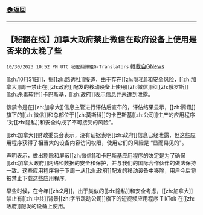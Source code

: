 ###  [:house:返回](README.md)
---


## 【秘翻在线】加拿大政府禁止微信在政府设备上使用是否来的太晚了些
`10/30/2023 10:52 PM UTC 秘密翻譯組G-Translators` [轉載自GNews](https://gnews.org/articles/1901075)

[[zh:10月31日]]，据[[zh:路透社]]报道，由于存在[[zh:隐私]]和安全风险，[[zh:加拿大]]周一禁止在[[zh:政府]]配发的移动设备上使用[[zh:微信]]和[[zh:俄罗斯]][[zh:杀毒软件]]卡巴斯基，[[zh:政府]]表示信息并未遭到泄露。

该禁令是在[[zh:加拿大]]信息主管进行评估后宣布的，评估结果显示，[[zh:腾讯]]旗下的[[zh:微信]]和总部位于[[zh:莫斯科]]的卡巴斯基[[zh:公司]]生产的应用程序 “对[[zh:隐私]]和安全构成了不可接受的风险"。

[[zh:加拿大]]财政委员会表示，没有证据表明[[zh:政府]]信息已经泄露，但这些应用程序获得了相当大的设备内容访问权限，使用它们的风险是 “显而易见的"。

声明表示，做出剔除和屏蔽[[zh:微信]]和卡巴斯基应用程序的决定是为了确保[[zh:加拿大政府]]网络和数据的安全和保护，并与我们的国际合作伙伴的做法保持一致。这些应用程序将于下周一从[[zh:政府]]配发的移动设备中移除，用户今后将被禁止下载这些应用程序。

早些时候，在今年[[zh:2月]]，出于类似的[[zh:隐私]]和安全考虑，[[zh:加拿大]]禁止有[[zh:中共]]背景[[zh:字节跳动公司]]旗下的短视频应用程序 TikTok 在[[zh:政府]]配发的设备上使用。
